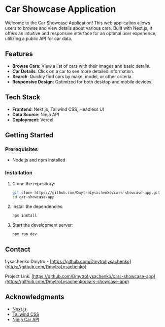 
# Car Showcase Application

Welcome to the Car Showcase Application! This web application allows users to browse and view details about various cars. Built with Next.js, it offers an intuitive and responsive interface for an optimal user experience, utilizing a public API for car data.

## Features

- **Browse Cars**: View a list of cars with their images and basic details.
- **Car Details**: Click on a car to see more detailed information.
- **Search**: Quickly find cars by make, model, or other criteria.
- **Responsive Design**: Optimized for both desktop and mobile devices.

## Tech Stack

- **Frontend**: Next.js, Tailwind CSS, Headless UI
- **Data Source**: Ninja API
- **Deployment**: Vercel


## Getting Started

### Prerequisites

- Node.js and npm installed

### Installation

1. Clone the repository:
   ```sh
   git clone https://github.com/DmytroLysachenko/cars-showcase-app.git
   cd car-showcase-app
   ```

2. Install the dependencies:
   ```sh
   npm install
   ```

3. Start the development server:
   ```sh
   npm run dev
   ```


## Contact

Lysachenko Dmytro - [https://github.com/DmytroLysachenko](https://github.com/DmytroLysachenko)

Project Link: [https://github.com/DmytroLysachenko/cars-showcase-app](https://github.com/DmytroLysachenko/cars-showcase-app)

## Acknowledgments

- [Next.js](https://nextjs.org/)
- [Tailwind CSS](https://tailwindcss.com/)
- [Ninja Car API](https://api-ninjas.com/api/cars)
